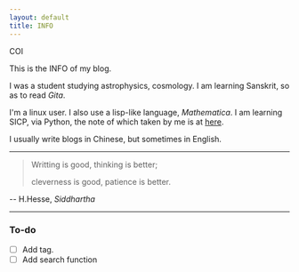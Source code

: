 ```yaml
---
layout: default
title: INFO
---
```


COI

This is the INFO of my blog.

I was a student studying astrophysics, cosmology. I am learning Sanskrit, so as to read _Gita_.

I'm a linux user. I also use a lisp-like language, _Mathematica_. I am learning SICP, via Python, the note of which taken by me is at [here](https://github.com/shuiruge/learning-sicp).

I usually write blogs in Chinese, but sometimes in English.

<hr>

> Writting is good, thinking is better;
> 
> cleverness is good, patience is better.

-- H.Hesse, _Siddhartha_


<hr>

### To-do

 - [ ] Add tag.
 - [ ] Add search function

